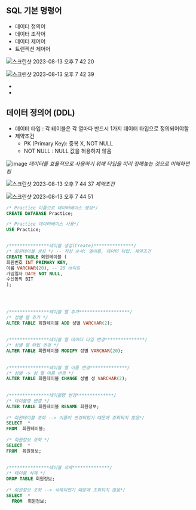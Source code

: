 ## SQL 기본 명령어
* 데이터 정의어
* 데이터 조작어
* 데이터 제어어
* 트랜젝션 제어어


![스크린샷 2023-08-13 오후 7 42 20](https://github.com/hozyhozy/-SQL-/assets/123252821/cf02179b-ec5b-4f8a-bd76-2d358f04ce1e)



![스크린샷 2023-08-13 오후 7 42 39](https://github.com/hozyhozy/-SQL-/assets/123252821/2b229889-ca1e-4840-b589-2d53b670d4fe)

*
*

## 데이터 정의어 (DDL)
- 데이터 타입 : 각 테이블은 각 열마다 반드시 1가지 데이터 타입으로 정의되어야함
- 제약조건
  - PK (Primary Key): 중복 X, NOT NULL
  - NOT NULL : NULL 값을 허용하지 않음


![image](https://github.com/hozyhozy/-SQL-/assets/123252821/19284d85-0bde-4a26-90cd-c1834de00d94)
*데이터를 효율적으로 사용하기 위해 타입을 미리 정해놓는 것으로 이해하면 됨*


![스크린샷 2023-08-13 오후 7 44 37](https://github.com/hozyhozy/-SQL-/assets/123252821/e967464c-80d5-400a-b7f8-25093bf205fb)
*제약조건*



![스크린샷 2023-08-13 오후 7 44 51](https://github.com/hozyhozy/-SQL-/assets/123252821/4f441857-27f9-4d68-b78e-6ee1033a43cc)



``` sql
/* Practice 이름으로 데이터베이스 생성*/
CREATE DATABASE Practice;

/* Practice 데이터베이스 사용*/
USE Practice;


/***************테이블 생성(Create)***************/
/* 회원테이블 생성 */ -- 작성 순서: 열이름, 데이터 타입, 제약조건
CREATE TABLE 회원테이블 (
회원번호 INT PRIMARY KEY,
이름 VARCHAR(20), -- 20 바이트
가입일자 DATE NOT NULL,
수신동의 BIT
);


  
  
/***************테이블 열 추가*******************/  
/* 성별 열 추가 */  
ALTER TABLE 회원테이블 ADD 성별 VARCHAR(2);
 
 
/***************테이블 열 데이터 타입 변경***************/  
/* 성별 열 타입 변경 */  
ALTER TABLE 회원테이블 MODIFY 성별 VARCHAR(20);
 
 
/***************테이블 열 이름 변경**************/  
/* 성별 -> 성 열 이름 변경 */  
ALTER TABLE 회원테이블 CHANGE 성별 성 VARCHAR(2);
 
 
/***************테이블명 변경**************/  
/* 테이블명 변경 */  
ALTER TABLE 회원테이블 RENAME 회원정보;
 
/* 회원테이블 조회 --> 이름이 변경되었기 때문에 조회되지 않음*/
SELECT  *
FROM  회원테이블;
  
/* 회원정보 조회 */
SELECT  *
FROM  회원정보;   
  
  
/***************테이블 삭제**************/  
/* 테이블 삭제 */  
DROP TABLE 회원정보;
 
/* 회원정보 조회 --> 삭제되었기 때문에 조회되지 않음*/
SELECT  *
  FROM  회원정보;
```
